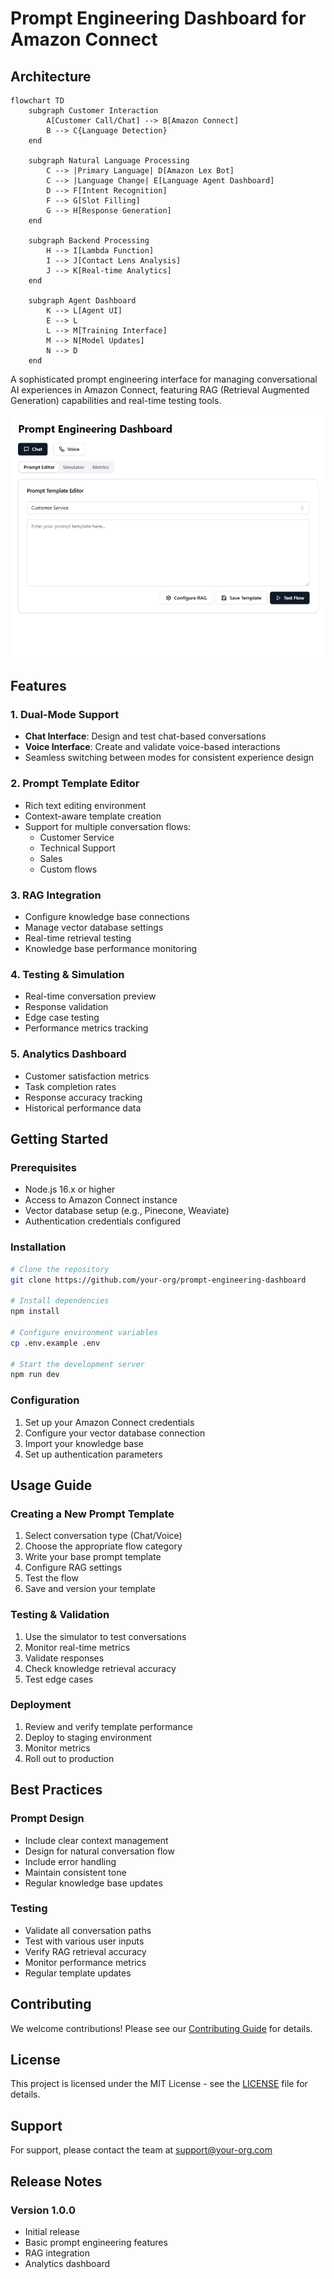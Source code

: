 # Prompt Engineering Dashboard for Amazon Connect

## Architecture
```mermaid
flowchart TD
    subgraph Customer Interaction
        A[Customer Call/Chat] --> B[Amazon Connect]
        B --> C{Language Detection}
    end

    subgraph Natural Language Processing
        C --> |Primary Language| D[Amazon Lex Bot]
        C --> |Language Change| E[Language Agent Dashboard]
        D --> F[Intent Recognition]
        F --> G[Slot Filling]
        G --> H[Response Generation]
    end

    subgraph Backend Processing
        H --> I[Lambda Function]
        I --> J[Contact Lens Analysis]
        J --> K[Real-time Analytics]
    end

    subgraph Agent Dashboard
        K --> L[Agent UI]
        E --> L
        L --> M[Training Interface]
        M --> N[Model Updates]
        N --> D
    end
```

A sophisticated prompt engineering interface for managing conversational AI experiences in Amazon Connect, featuring RAG (Retrieval Augmented Generation) capabilities and real-time testing tools.

![Prompt Engineering Dashboard Interface](https://github.com/rodneypuplampu/site-reliability-engineering-best-practices/blob/main/aws/amazon-connect/prompt-engineering/ui-image.jpg)

## Features

### 1. Dual-Mode Support
- **Chat Interface**: Design and test chat-based conversations
- **Voice Interface**: Create and validate voice-based interactions
- Seamless switching between modes for consistent experience design

### 2. Prompt Template Editor
- Rich text editing environment
- Context-aware template creation
- Support for multiple conversation flows:
  - Customer Service
  - Technical Support
  - Sales
  - Custom flows

### 3. RAG Integration
- Configure knowledge base connections
- Manage vector database settings
- Real-time retrieval testing
- Knowledge base performance monitoring

### 4. Testing & Simulation
- Real-time conversation preview
- Response validation
- Edge case testing
- Performance metrics tracking

### 5. Analytics Dashboard
- Customer satisfaction metrics
- Task completion rates
- Response accuracy tracking
- Historical performance data

## Getting Started

### Prerequisites
- Node.js 16.x or higher
- Access to Amazon Connect instance
- Vector database setup (e.g., Pinecone, Weaviate)
- Authentication credentials configured

### Installation
```bash
# Clone the repository
git clone https://github.com/your-org/prompt-engineering-dashboard

# Install dependencies
npm install

# Configure environment variables
cp .env.example .env

# Start the development server
npm run dev
```

### Configuration
1. Set up your Amazon Connect credentials
2. Configure your vector database connection
3. Import your knowledge base
4. Set up authentication parameters

## Usage Guide

### Creating a New Prompt Template
1. Select conversation type (Chat/Voice)
2. Choose the appropriate flow category
3. Write your base prompt template
4. Configure RAG settings
5. Test the flow
6. Save and version your template

### Testing & Validation
1. Use the simulator to test conversations
2. Monitor real-time metrics
3. Validate responses
4. Check knowledge retrieval accuracy
5. Test edge cases

### Deployment
1. Review and verify template performance
2. Deploy to staging environment
3. Monitor metrics
4. Roll out to production

## Best Practices

### Prompt Design
- Include clear context management
- Design for natural conversation flow
- Include error handling
- Maintain consistent tone
- Regular knowledge base updates

### Testing
- Validate all conversation paths
- Test with various user inputs
- Verify RAG retrieval accuracy
- Monitor performance metrics
- Regular template updates

## Contributing
We welcome contributions! Please see our [Contributing Guide](CONTRIBUTING.md) for details.

## License
This project is licensed under the MIT License - see the [LICENSE](LICENSE) file for details.

## Support
For support, please contact the team at [support@your-org.com](mailto:support@your-org.com)

## Release Notes
### Version 1.0.0
- Initial release
- Basic prompt engineering features
- RAG integration
- Analytics dashboard
